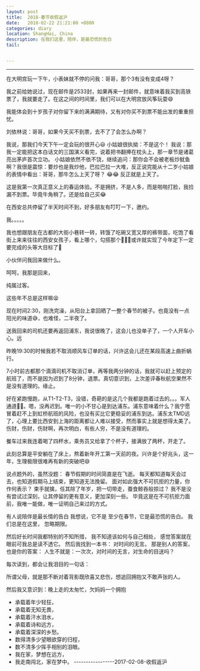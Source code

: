 ```yaml
---
layout: post
title:  2018-春节收假返沪
date:   2018-02-22 21:21:00 +0800
categories: diary
location: ShangHai, China
description: 在我们这里，陪伴，是最恐慌的告白
tail: 


---
```

---


在大明宫玩一下午，小表妹就不停的问我：哥哥，那个3有没有变成4呀？

我之前给她说过，现在邮件是2533封，如果再来一封邮件，就意味着我买到高铁票了，我就要走了。在这之间的时间里，我们可以在大明宫放风筝玩耍😄

我能体会到十岁孩子对你留下来的满满期待，又有对你买不到票不能出发的重重担忧。

刘依林说：哥哥，如果今天买不到票，去不了了会怎么办啊？

我说，那我们今天下午一定会玩的很开心😃
小姑娘很执拗：不是这个！
我说：那我一定能把这本白话文的三国演义看完，说着把书翻捧在枕头上，那一章节是诸葛亮出茅庐首次立功。
小姑娘依然不依不饶，继续追问：那你会不会被老板炒鱿鱼啊？我很是震惊：要炒也是我炒他，巴拉巴拉一大堆，反正说完能从十二岁小姑娘的表情中看出：哥哥，那牛怎么上天了呀？
😂😂
反正就是上天了。

这是我第一次真正意义上的春运体验。不是拥挤，不是人多，而是啪啪打脸，我捡漏不到票。毕竟牛角稍了。还是给自己买😂

在西安总共停留了半天时间不到，好多朋友有叮叮一下，邀约。

我。。。。。

我也想跟朋友在古都的大街小巷转一转，转饿了吃碗又宽又厚的裤带面，吃饱了看街上来来往往的西安女孩子，看上哪个，勾搭那个👀👀👀或许就实现了今年定下一定要完成的头等大目标了👀

小伙伴问我回来做什么。

呵呵，我那是回来，

纯属过客。

这些年不总是这样嘛😫

现在时间2:30，刚洗完澡，从阳台上拿回晒了一整个春节的被子。也竟没有一点阳光的味道😅，也难怪，二半夜了。

送我回来的司机还要再返回浦东，我说很晚了，这会儿也没单子了，一个人开车小心。远

昨晚19:30的时候我若不取消顺风车订单的话，兴许这会儿还在某段高速上曲折蜗行。

7小时前古都那个滴滴司机不取消订单，再等我两分钟的话，我就可以赶上预定的航班了，而不是因为迟到了8分钟，退票。真切意识到，上次差评春秋航空果然不是没有道理的。缘止。

好在紧跑慢跑，从T1-T2-T3，没错，奇葩的是这几个我都是跑着过去的。。。军人通道🤦‍♀️。嗯，没再迟到。唯一的小不甘心是到达浦东。浦东意味着什么？我宁愿冒着赶不上到虹桥航班的风险，也没有买比它更稳妥的浦东到达。浦东太TMD远了，心理上要比西安到上海的距离都让人难以接受，然而事实上就是想得太美了。伤财，伤财，伤财啊，再次明白，有些人穷，不是没有道理的。

餐车过来我连着喝了四杯水，乘务员又给拿了个杯子，接满放了两杯，开走了。

此刻总算是平安躺在了床上，熬着新年开工第一天前的夜。兴许是个好兆头，这一年，生理极限很难再有新的突破吧😄

说点题外的，虽然没题：
春节假期的时间简直是在飞逝。 
每天都知道每天会过去，也知道假期马上结束，更知道无法挽留。
面对如此强大不可抗拒的力量，你作何表示？
束手就擒，任其除了年岁，把一切带走，蚕食鲸吞般掠过？ 
我不是没有尝试过深刻，让其停留的更有意义，更加深刻一些。 
毕竟这是在不可抗拒力面前，我唯一能做，唯一证明自己来过的方式。

有人说陪伴是最长情的告白
我想说，它不是
至少在春节，它是最恐慌的告白。
我们总是在这里，
忽略期限。

然后好长时间我都特别的不知所措，
我不知道该如何与自己相处，
感觉答案就在眼前可我总是读不透它。
然后我找到一本书：
对时间的无言。
那是别人的答案，也是你的答案：
人生不就是：一次次，对时间的无言，对生命的目送吗？

每次读到，都会让我泪目的一句话：

所谓父母，就是那不断对着背影既欣喜又悲伤，想追回拥抱又不敢声张的人。

然后我又意识到：晚上走的太匆忙，欠妈妈一个拥抱




+ 承载着年少轻狂，
+ 承载着无知无畏，
+ 承载着汗水泪水，
+ 承载着诗和远方，
+ 承载着深深的乡愁。
+ 数得清多少望眼欲穿的归程，
+ 数不清多少挥手相别的泪眼。
+ 我在家，梦想在远方，
+ 我走南闯北，家在梦中。
-----------------2017-02-08-收假返沪
